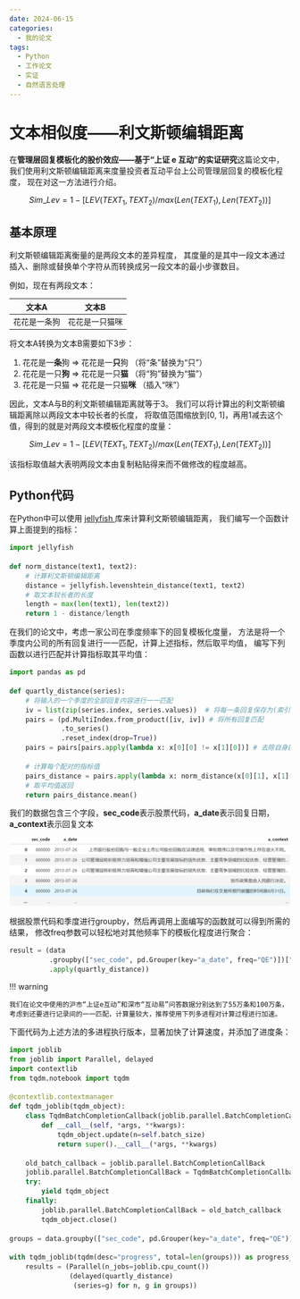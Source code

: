 ```yaml
---
date: 2024-06-15
categories:
  - 我的论文
tags:
  - Python
  - 工作论文
  - 实证
  - 自然语言处理
---
```


# 文本相似度——利文斯顿编辑距离
在**管理层回复模板化的股价效应——基于“上证 e 互动”的实证研究**这篇论文中，
我们使用利文斯顿编辑距离来度量投资者互动平台上公司管理层回复的模板化程度，
现在对这一方法进行介绍。

$$Sim\_Lev = 1 - [LEV(TEXT_1, TEXT_2) / max(Len(TEXT_1), Len(TEXT_2))]$$

<!-- more -->

## 基本原理
利文斯顿编辑距离衡量的是两段文本的差异程度，
其度量的是其中一段文本通过插入、删除或替换单个字符从而转换成另一段文本的最小步骤数目。

例如，现在有两段文本：

|    文本A     |     文本B      |
| :----------: | :------------: |
| 花花是一条狗 | 花花是一只猫咪 |

将文本A转换为文本B需要如下3步：

1. 花花是一**条**狗 $\Rightarrow$ 花花是一**只**狗 （将“条”替换为“只”）
2. 花花是一只**狗** $\Rightarrow$ 花花是一只**猫** （将“狗”替换为“猫”）
3. 花花是一只猫 $\Rightarrow$ 花花是一只猫**咪** （插入“咪”）

因此，文本A与B的利文斯顿编辑距离就等于3。 我们可以将计算出的利文斯顿编辑距离除以两段文本中较长者的长度，
将取值范围缩放到[0, 1]，再用1减去这个值，得到的就是对两段文本模板化程度的度量：

$$Sim\_Lev = 1 - [LEV(TEXT_1, TEXT_2) / max(Len(TEXT_1), Len(TEXT_2))]$$

该指标取值越大表明两段文本由复制粘贴得来而不做修改的程度越高。

## Python代码
在Python中可以使用
<a href="https://jamesturk.github.io/jellyfish/" target="_blank">
jellyfish
</a>
库来计算利文斯顿编辑距离，
我们编写一个函数计算上面提到的指标：

```python
import jellyfish

def norm_distance(text1, text2):
    # 计算利文斯顿编辑距离
    distance = jellyfish.levenshtein_distance(text1, text2)
    # 取文本较长者的长度
    length = max(len(text1), len(text2))
    return 1 - distance/length
```

在我们的论文中，考虑一家公司在季度频率下的回复模板化度量，
方法是将一个季度内公司的所有回复进行一一匹配，计算上述指标，然后取平均值，
编写下列函数以进行匹配并计算指标取其平均值：

```python
import pandas as pd

def quartly_distance(series):
    # 将输入的一个季度的全部回复内容进行一一匹配
    iv = list(zip(series.index, series.values))  # 将每一条回复保存为(索引, 内容)的格式
    pairs = (pd.MultiIndex.from_product([iv, iv]) # 将所有回复匹配
             .to_series()
             .reset_index(drop=True))
    pairs = pairs[pairs.apply(lambda x: x[0][0] != x[1][0])] # 去除自身匹配自身的记录
    
    # 计算每个配对的指标值
    pairs_distance = pairs.apply(lambda x: norm_distance(x[0][1], x[1][1]))
    # 取平均值返回
    return pairs_distance.mean()
```

我们的数据包含三个字段，**sec_code**表示股票代码，**a_date**表示回复日期，**a_context**表示回复文本

<div style="text-align: center;">
<img src="/images/sim_lev_1.png" width="800" >
</div>

根据股票代码和季度进行groupby，然后再调用上面编写的函数就可以得到所需的结果，
修改freq参数可以轻松地对其他频率下的模板化程度进行聚合：

```python
result = (data
          .groupby(["sec_code", pd.Grouper(key="a_date", freq="QE")])["a_context"]
          .apply(quartly_distance))
```

!!! warning

    我们在论文中使用的沪市“上证e互动”和深市“互动易”问答数据分别达到了55万条和100万条，
    考虑到还要进行记录间的一一匹配，计算量较大，推荐使用下列多进程对计算过程进行加速。

下面代码为上述方法的多进程执行版本，显著加快了计算速度，并添加了进度条：

```python
import joblib
from joblib import Parallel, delayed
import contextlib
from tqdm.notebook import tqdm

@contextlib.contextmanager
def tqdm_joblib(tqdm_object):
    class TqdmBatchCompletionCallback(joblib.parallel.BatchCompletionCallBack):
        def __call__(self, *args, **kwargs):
            tqdm_object.update(n=self.batch_size)
            return super().__call__(*args, **kwargs)

    old_batch_callback = joblib.parallel.BatchCompletionCallBack
    joblib.parallel.BatchCompletionCallBack = TqdmBatchCompletionCallback
    try:
        yield tqdm_object
    finally:
        joblib.parallel.BatchCompletionCallBack = old_batch_callback
        tqdm_object.close()

groups = data.groupby(["sec_code", pd.Grouper(key="a_date", freq="QE")])["a_context"]

with tqdm_joblib(tqdm(desc="progress", total=len(groups))) as progress_bar:
    results = (Parallel(n_jobs=joblib.cpu_count())
               (delayed(quartly_distance)
                (series=g) for n, g in groups))
```